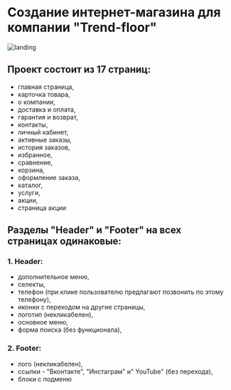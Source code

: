 # Создание интернет-магазина для компании "Trend-floor"

![landing](https://user-images.githubusercontent.com/106194295/216671561-74515935-68c0-461f-b699-6c0206dc9a58.jpg)

## Проект состоит из 17 страниц: 
- главная страница,
- карточка товара,
- о компании,
- доставка и оплата,
- гарантия и возврат,
- контакты,
- личный кабинет,
- активные заказы,
- история заказов,
- избранное,
- сравнение,
- корзина,
- оформление заказа,
- каталог,
- услуги,
- акции,
- страница акции

## Разделы "Header" и "Footer" на всех страницах одинаковые:

### 1. Header:
- дополнительное меню,
- селекты,
- телефон (при клике пользователю предлагают позвонить по этому телефону),
- иконки с переходом на другие страницы,
- логотип (некликабелен),
- основное меню,
- форма поиска (без функционала),

### 2. Footer:
- лого (некликабелен),
- ссылки - "Вконтакте", "Инстаграм" и" YouTube" (без перехода),
- блоки с подменю
